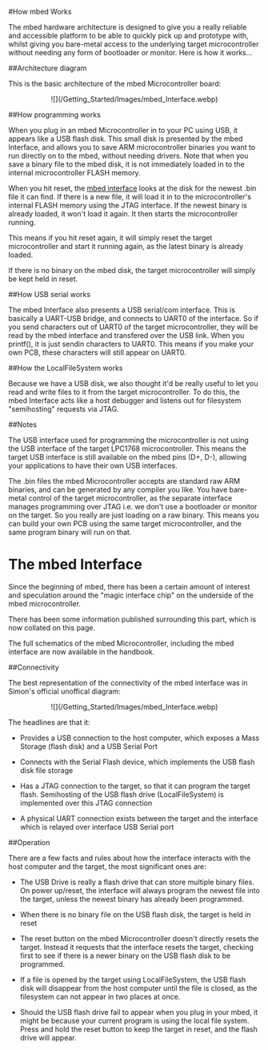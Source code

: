 #How mbed Works

The mbed hardware architecture is designed to give you a really reliable and accessible platform to be able to quickly pick up and prototype with, whilst giving you bare-metal access to the underlying target microcontroller without needing any form of bootloader or monitor. Here is how it works...

##Architecture diagram

This is the basic architecture of the mbed Microcontroller board:

<span style="text-align:center; display:block;">
![](/Getting_Started/Images/mbed_Interface.webp)
</span>

##How programming works

When you plug in an mbed Microcontroller in to your PC using USB, it appears like a USB flash disk. This small disk is presented by the mbed Interface, and allows you to save ARM microcontroller binaries you want to run directly on to the mbed, without needing drivers. Note that when you save a binary file to the mbed disk, it is not immediately loaded in to the internal microcontroller FLASH memory. 

When you hit reset, the [mbed interface](/Introduction/mbed_Interface/) looks at the disk for the newest .bin file it can find. If there is a new file, it will load it in to the microcontroller's internal FLASH memory using the JTAG interface. If the newest binary is already loaded, it won't load it again. It then starts the microcontroller running. 

This means if you hit reset again, it will simply reset the target microcontroller and start it running again, as the latest binary is already loaded. 

If there is no binary on the mbed disk, the target microcontroller will simply be kept held in reset.

##How USB serial works

The mbed Interface also presents a USB serial/com interface. This is basically a UART-USB bridge, and connects to UART0 of the interface. So if you send characters out of UART0 of the target microcontroller, they will be read by the mbed interface and transfered over the USB link. When you printf(), it is just sendin characters to UART0. This means if you make your own PCB, these characters will still appear on UART0. 

##How the LocalFileSystem works

Because we have a USB disk, we also thought it'd be really useful to let you read and write files to it from the target microcontroller. To do this, the mbed Interface acts like a host debugger and listens out for filesystem "semihosting" requests via JTAG. 

##Notes

The USB interface used for programming the microcontroller is not using the USB interface of the target LPC1768 microcontroller. This means the target USB interface is still available on the mbed pins (D+, D-), allowing your applications to have their own USB interfaces. 

The .bin files the mbed Microcontroller accepts are standard raw ARM binaries, and can be generated by any compiler you like. You have bare-metal control of the target microcontroller, as the separate interface manages programming over JTAG i.e. we don't use a bootloader or monitor on the target. So you really are just loading on a raw binary. This means you can build your own PCB using the same target microcontroller, and the same program binary will run on that. 


# The mbed Interface

Since the beginning of mbed, there has been a certain amount of interest and speculation around the "magic interface chip" on the underside of the mbed microcontroller.

There has been some information published surrounding this part, which is now collated on this page.

The full schematics of the mbed Microcontroller, including the mbed interface are now available in the handbook.

##Connectivity

The best representation of the connectivity of the mbed interface was in Simon's official unoffical diagram:

<span style="text-align:center; display:block;">
![](/Getting_Started/Images/mbed_Interface.webp)
</span>

The headlines are that it:

- Provides a USB connection to the host computer, which exposes a Mass Storage (flash disk) and a USB Serial Port

- Connects with the Serial Flash device, which implements the USB flash disk file storage

- Has a JTAG connection to the target, so that it can program the target flash. Semihosting of the USB flash drive (LocalFileSystem) is implemented over this JTAG connection

- A physical UART connection exists between the target and the interface which is relayed over interface USB Serial port

##Operation

There are a few facts and rules about how the interface interacts with the host computer and the target, the most significant ones are:

- The USB Drive is really a flash drive that can store multiple binary files. On power up/reset, the interface will always program the newest file into the target, unless the newest binary has already been programmed.

- When there is no binary file on the USB flash disk, the target is held in reset

- The reset button on the mbed Microcontroller doesn't directly resets the target. Instead it requests that the interface resets the target, checking first to see if there is a newer binary on the USB flash disk to be programmed.

- If a file is opened by the target using LocalFileSystem, the USB flash disk will disappear from the host computer until the file is closed, as the filesystem can not appear in two places at once. 

- Should the USB flash drive fail to appear when you plug in your mbed, it might be because your current program is using the local file system. Press and hold the reset button to keep the target in reset, and the flash drive will appear.

